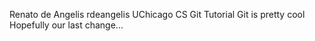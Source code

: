 Renato de Angelis rdeangelis
UChicago CS Git Tutorial
Git is pretty cool
Hopefully our last change...
